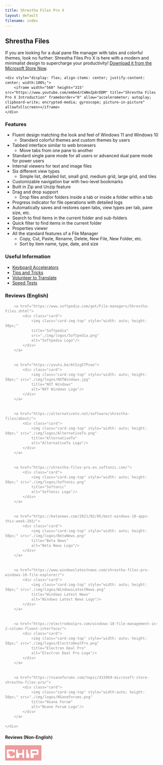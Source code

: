 ```yaml
---
title: Shrestha Files Pro X
layout: default
filename: index
---
```


<h2 id="shrestha-files">Shrestha Files</h2>


<div class="container">
    <p>If you are looking for a dual pane file manager with tabs and colorful themes, look no further: Shrestha Files Pro X is here with a modern and minimalist design to supercharge your productivity! <a href="https://www.microsoft.com/store/apps/9npnffsv2hqm?cid=GitHub">Download it from the Microsoft Store Now</a>.</p>

    <div style="display: flex; align-items: center; justify-content: center; width:100%;">
        <iframe width="560" height="315" src="https://www.youtube.com/embed/CmNeZp8rDDM" title="Shrestha Files Pro X Introduction" frameborder="0" allow="accelerometer; autoplay; clipboard-write; encrypted-media; gyroscope; picture-in-picture" allowfullscreen></iframe>
    </div>
</div>

<h3 id="features">Features</h3>
<ul>
    <li>Fluent design matching the look and feel of Windows 11 and Windows 10
    <ul>
        <li>Standard colorful themes and custom themes by users</li>
    </ul>
    </li>
    <li>Tabbed interface similar to web browsers
    <ul>
        <li>Move tabs from one pane to another</li>
    </ul>
    </li>
    <li>Standard single pane mode for all users or advanced dual pane mode for power users</li>
    <li>Internal viewers for text and image files</li>
    <li>Six different view types
    <ul>
        <li>Simple list, detailed list, small grid, medium grid, large grid, and tiles</li>
    </ul>
    </li>
    <li>Customizable navigation bar with two-level bookmarks</li>
    <li>Built in Zip and Unzip feature</li>
    <li>Drag and drop support
    <ul>
        <li>Drop files and/or folders inside a tab or inside a folder within a tab</li>
    </ul>
    </li>
    <li>Progress indicator for file operations with detailed logs</li>
    <li>Automatically saves and restores open tabs, view types per tab, pane size, etc.</li>
    <li>Search to find items in the current folder and sub-folders</li>
    <li>Quick filter to find items in the current folder</li>
    <li>Properties viewer</li>
    <li>All the standard features of a File Manager
    <ul>
        <li>Copy, Cut, Paste, Rename, Delete, New File, New Folder, etc.</li>
        <li>Sort by item name, type, date, and size</li>
    </ul>
    </li>
</ul>

<h3>Useful Information</h3>
<ul>
    <li><a href="https://jptgamesandapps.github.io/ShresthaFiles/keyboardaccelerators">Keyboard Accelerators</a></li>
    <li><a href="https://jptgamesandapps.github.io/ShresthaFiles/tipsandtricks">Tips and Tricks</a></li>
    <li><a href="https://jptgamesandapps.github.io/ShresthaFiles/translation">Volunteer to Translate</a></li>
    <li><a href="https://jptgamesandapps.github.io/ShresthaFiles/speedtest">Speed Tests</a></li>
</ul>
            


    
<h3>Reviews (English)</h3>   

<div class="card-body">
    <div class="card-group" style="opacity: 0.5;">

        <a href="https://www.softpedia.com/get/File-managers/Shrestha-Files.shtml">
            <div class="card">
                <img class="card-img-top" style="width: auto; height: 50px;" 
                title="Softpedia"
                src="./img/logos/Softpedia.png" 
                alt="Softpedia Logo"/>
            </div>
        </a> 

        
        <a href="https://youtu.be/AtSzg57Pceo">
            <div class="card">
                <img class="card-img-top" style="width: auto; height: 50px;" src="./img/logos/NXTWindows.jpg" 
                title="NXT Windows"
                alt="NXT Windows Logo"/>
            </div>
        </a>

        
        <a href="https://alternativeto.net/software/shrestha-files/about/">
            <div class="card">
                <img class="card-img-top" style="width: auto; height: 50px;" src="./img/logos/AlternativeTo.png" 
                title="AlternativeTo"
                alt="AlternativeTo Logo"/>
            </div>
        </a>

        
        <a href="https://shrestha-files-pro.en.softonic.com/">
            <div class="card">
                <img class="card-img-top" style="width: auto; height: 50px;" src="./img/logos/Softonic.png" 
                title="Softonic"
                alt="Softonic Logo"/>
            </div>
        </a>

        
        <a href="https://betanews.com/2021/02/05/best-windows-10-apps-this-week-203/">
            <div class="card">
                <img class="card-img-top" style="width: auto; height: 50px;" src="./img/logos/BetaNews.png" 
                title="Beta News"
                alt="Beta News Logo"/>
            </div>
        </a>

        
        <a href="https://www.windowslatestnews.com/shrestha-files-pro-windows-10-file-explorer/">
            <div class="card">
                <img class="card-img-top" style="width: auto; height: 50px;" src="./img/logos/WindowsLatestNews.png" 
                title="Windows Latest News"
                alt="Windows Latest News Logo"/>
            </div>
        </a>

        
        <a href="https://electrodealpro.com/windows-10-file-management-in-2-column-fluent-interface/">
            <div class="card">
                <img class="card-img-top" style="width: auto; height: 50px;" src="./img/logos/ElectroDealPro.png" 
                title="Electron Deal Pro"
                alt="Electron Deal Pro Logo"/>
            </div>
        </a>

        
        <a href="https://nsaneforums.com/topic/415969-microsoft-store-shrestha-files-pro/">
            <div class="card">
                <img class="card-img-top" style="width:auto; height: 50px;" src="./img/logos/NSaneForums.png" 
                title="Nsane Forum"
                alt="Nsane Forum Logo"/>
            </div>
        </a>

    </div>
</div>




<h4>Reviews (Non-English)</h4>       
<div class="card-body">
    <div class="card-group" style="opacity: 0.5;">
        <a href="https://www.chip.de/news/Explorer-Alternative-fuer-Windows-10-Diese-10-Euro-App-gibt-es-aktuell-gratis_183270871.html">
            <div class="card">
                <img class="card-img-top" style="width: auto; height: 50px;" 
                title="Chip.de - Video (German)"
                src="./img/logos/int/ChipDe.png" 
                alt="Chip.de Logo"/>
            </div>
        </a> 

        
        <a href="https://youtu.be/Fk84PkAQ0Eg">
            <div class="card">
                <img class="card-img-top" style="width: auto; height: 50px;" src="./img/logos/int/LosIllusionistas.jpg" 
                title="Los Ilusionistas De La Tecnología - Video (Spanish)"
                alt="Los Ilusionistas De La Tecnología Logo"/>
            </div>
        </a>

        
        <a href="https://www.youtube.com/watch?v=z4RhHVN2FfY">
            <div class="card">
                <img class="card-img-top" style="width: auto; height: 50px;" src="./img/logos/int/MasterTutos93.jpg" 
                title="Master Tutos 93 - Video (Spanish)"
                alt="Master Tutos 93 Logo"/>
            </div>
        </a>

        
        <a href="https://www.deskmodder.de/blog/2021/01/31/shrestha-files-pro-als-windows-10-datei-explorer-app-noch-kurzzeitig-kostenlos/">
            <div class="card">
                <img class="card-img-top" style="width: auto; height: 50px;" src="./img/logos/int/Deskmodder.png" 
                title="Deskmodder.de (German)"
                alt="Deskmodder.de Logo"/>
            </div>
        </a>

        
        <a href="https://www.chip.cz/novinky/software/prakticka-alternativa-spravce-souboru-pro-windows-10-je-docasne-k-dispozici-zdarma/">
            <div class="card">
                <img class="card-img-top" style="width: auto; height: 50px;" src="./img/logos/int/ChipCz.png" 
                title="Chip.cz (Czech)"
                alt="Chip.cz Logo"/>
            </div>
        </a>

        
        <a href="https://blog.kdata.vn/shrestha-files-pro-dang-mien-phi-cho-nguoi-dung-windows-10-5839/">
            <div class="card">
                <img class="card-img-top" style="width: auto; height: 50px;" src="./img/logos/int/Kdata.png" 
                title="KData.Vn (Vietnamese)"
                alt="KData.Vn Logo"/>
            </div>
        </a>

        
        <a href="https://windowsforum.kr/data/16705506">
            <div class="card">
                <img class="card-img-top" style="width: auto; height: 50px;" src="./img/logos/int/WindowsForum.png" 
                title="WindowsForum.Kr (Korean)"
                alt="WindowsForum Logo"/>
            </div>
        </a>

        
        <a href="https://youtu.be/0h9MDohkjEE">
            <div class="card">
                <img class="card-img-top" style="width:auto; height: 50px;" src="./img/logos/int/MohmoudImran.png" 
                title="Mahmoud Imran - Video (Arabic)"
                alt="Mahmoud Imran Logo"/>
            </div>
        </a>


        
        <a href="https://www.descargas.com/app/shrestha-files-pro/windows/">
            <div class="card">
                <img class="card-img-top" style="width:auto; height: 50px;" src="./img/logos/int/Descargas.png" 
                title="Descargas (Spanish)"
                alt="Descargas Logo"/>
            </div>
        </a>


        
        <a href="https://trainghiemso.vn/shrestha-files-free/">
            <div class="card">
                <img class="card-img-top" style="width:auto; height: 50px;" src="./img/logos/int/Trainghiemso.png" 
                title="Trainghiemso.vn (Vietnamese)"
                alt="Trainghiemso.vn Logo"/>
            </div>
        </a>


        
        <a href="https://freesoft.ru/windows/shrestha-files">
            <div class="card">
                <img class="card-img-top" style="width:auto; height: 50px;" src="./img/logos/int/FreeSoft.png" 
                title="Freesoft.ru (Russian)"
                alt="Freesoft.ru Logo"/>
            </div>
        </a>


        
        <a href="https://techmaniacs.gr/shrestha-files-pro-entelos-dorean-apo-ta-9-eyro-poy-kostizei-gia-windows-10/">
            <div class="card">
                <img class="card-img-top" style="width:auto; height: 50px;" src="./img/logos/int/Techmaniacs.png" 
                title="Techmaniacs.gr (Greek)"
                alt="Techmaniacs.gr Logo"/>
            </div>
        </a>

        
        <a href="https://shrestha-files-a-modern-dual-panel-file-manager.para-ordenador.com/">
            <div class="card">
                <img class="card-img-top" style="width:auto; height: 50px;" src="./img/logos/int/Para-Ordenador.png" 
                title="Para-Ordenador (Spanish)"
                alt="Para-Ordenador Logo"/>
            </div>
        </a>


        
        <a href="https://www.futurezone.de/digital-life/article231487443/Download-kostenlos-statt-9-Euro-Nur-heute-ist-die-Software-umsonst.html">
            <div class="card">
                <img class="card-img-top" style="width:auto; height: 50px;" src="./img/logos/int/FutureZone.png" 
                title="FutureZone.de (German)"
                alt="FutureZone.de Logo"/>
            </div>
        </a>


        
        <a href="https://www.giga.de/news/fuer-windows-10-alternativer-datei-explorer-fuer-kurze-zeit-kostenlos/">
            <div class="card">
                <img class="card-img-top" style="width:auto; height: 50px;" src="./img/logos/int/Giga.png" 
                title="Giga.de (German)"
                alt="Giga.de Logo"/>
            </div>
        </a>

        
        <a href="https://bubera.com/pc-software-gadget/about-windows10-shrestha-files-pro/">
            <div class="card">
                <img class="card-img-top" style="width:auto; height: 50px;" src="./img/logos/int/Bubera.png" 
                title="Bubera.com (Japanese)"
                alt="Bubera.com (Japanese) Logo"/>
            </div>
        </a>

        <a href="https://www.hcl.hr/vijest/besplatno-se-dijeli-solidna-alternativa-windowsovom-file-exploreru-176332/">
            <div class="card">
                <img class="card-img-top" style="width:auto; height: 50px;" src="./img/logos/int/HCL.png" 
                title="Hcl.hr (Croatian)"
                alt="Hcl.hr (Croatian)"/>
            </div>
        </a>
        
        <a href="https://www.01net.com/telecharger/windows/Utilitaire/gestion_de_fichier/fiches/157602.html">
            <div class="card">
                <img class="card-img-top" style="width:auto; height: 50px;" src="./img/logos/int/01Net.png" 
                title="01Net.Com (French)"
                alt="01Net.Com (French) Logo"/>
            </div>
        </a>
        
        <a href="https://forum.zyzoom.net/threads/367759/">
            <div class="card">
                <img class="card-img-top" style="width:auto; height: 50px;" src="./img/logos/int/Zyzoom.png" 
                title="Zyzoom.Net (Arabic)"
                alt="Zyzoom.Net (Arabic)Logo"/>
            </div>
        </a>
        
        <a href="http://haohe.fun/2021/09/win10shrestha-files%EF%BC%9A%E9%80%82%E7%94%A8%E4%BA%8E-windows-10-%E5%92%8C-windows-11-%E8%AE%BE%E5%A4%87%E7%9A%84%E7%8E%B0%E4%BB%A3%E5%8F%8C%E7%AA%97%E6%A0%BC%E6%96%87%E4%BB%B6%E7%AE%A1%E7%90%86/">
            <div class="card">
                <img class="card-img-top" style="width:auto; height: 50px;" src="./img/logos/int/haohe.png" 
                title="Haohe.Fun (Chinese Simplified)"
                alt="Haohe.Fun (Chinese Simplified) Logo"/>
            </div>
        </a>
    </div>
</div>


<h3 id="note">Note</h3>
<p>This repo does not contain source code for Shrestha Files!</p>

<div class="card-group">
<div class="card-body">
   <a href="https://www.microsoft.com/store/apps/9npnffsv2hqm?cid=GitHub"><img src="https://developer.microsoft.com/store/badges/images/English_get-it-from-MS.png" alt="Get it From Microsoft Store" style="height:100px; width:auto;" /></a>
</div>

<div class="card-body"> 
    <img src="./images/MicrosoftStoreRating09062021.png" alt="Microsoft Store Rating (Global)" style="height:100px; width:auto;" />    
    </div>
</div>

